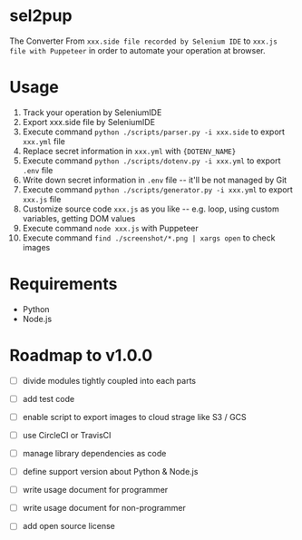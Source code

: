 # sel2pup

The Converter From `xxx.side file recorded by Selenium IDE` to `xxx.js file with Puppeteer` in order to automate your operation at browser.

# Usage

1. Track your operation by SeleniumIDE
2. Export xxx.side file by SeleniumIDE
3. Execute command `python ./scripts/parser.py -i xxx.side` to export `xxx.yml` file
4. Replace secret information in `xxx.yml` with `{DOTENV_NAME}`
5. Execute command `python ./scripts/dotenv.py -i xxx.yml` to export `.env` file
6. Write down secret information in `.env` file -- it'll be not managed by Git
7. Execute command `python ./scripts/generator.py -i xxx.yml` to export `xxx.js` file
8. Customize source code `xxx.js` as you like -- e.g. loop, using custom variables, getting DOM values
9. Execute command `node xxx.js` with Puppeteer
10. Execute command `find ./screenshot/*.png | xargs open` to check images

# Requirements

- Python
- Node.js

# Roadmap to v1.0.0

- [ ] divide modules tightly coupled into each parts
- [ ] add test code
- [ ] enable script to export images to cloud strage like S3 / GCS
- [ ] use CircleCI or TravisCI
- [ ] manage library dependencies as code
- [ ] define support version about Python & Node.js
- [ ] write usage document for programmer
- [ ] write usage document for non-programmer
- [ ] add open source license

